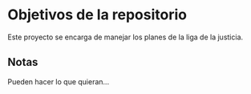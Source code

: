 # Objetivos de la repositorio

Este proyecto se encarga de manejar los planes de la liga de la justicia.

## Notas
Pueden hacer lo que quieran...
